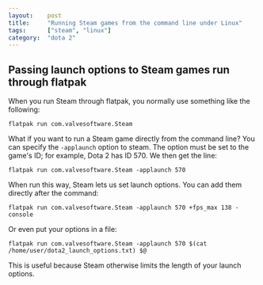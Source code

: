 ```yaml
---
layout:    post
title:     "Running Steam games from the command line under Linux"
tags:      ["steam", "linux"]
category:  "dota 2"
---
```


## Passing launch options to Steam games run through flatpak

When you run Steam through flatpak, you normally use something like the following:

	flatpak run com.valvesoftware.Steam

What if you want to run a Steam game directly from the command line? You can specify the
`-applaunch` option to steam. The option must be set to the game's ID; for example, Dota 2
has ID 570. We then get the line:

	flatpak run com.valvesoftware.Steam -applaunch 570

When run this way, Steam lets us set launch options. You can add them directly after the
command:

	flatpak run com.valvesoftware.Steam -applaunch 570 +fps_max 138 -console 

Or even put your options in a file:

	flatpak run com.valvesoftware.Steam -applaunch 570 $(cat /home/user/dota2_launch_options.txt) $@

This is useful because Steam otherwise limits the length of your launch options.

